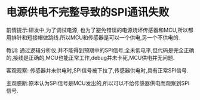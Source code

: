 # 电源供电不完整导致的SPI通讯失败

前情提示:研发中,为了调试电源, 也为了避免错误的电源烧坏传感器和MCU,所以都用排针和短接帽做跳线.所以MCU和传感器是可以一个供电,另一个不供电的.

教训: 通过逻辑分析仪,并不能得到预期中的SPI信号,全未低电平,但代码是完全正确的,接线是正确的,MCU也能正常工作,debug并未卡死,MCU供电并无问题.

客观观察: 传感器并未供电时,SPI信号被下拉了,传感器供电时,具有正常SPI信号.

主观臆断:原本认为SPI信号是MCU发出的,所以可以不给传感器供电而观察到SPI信号.